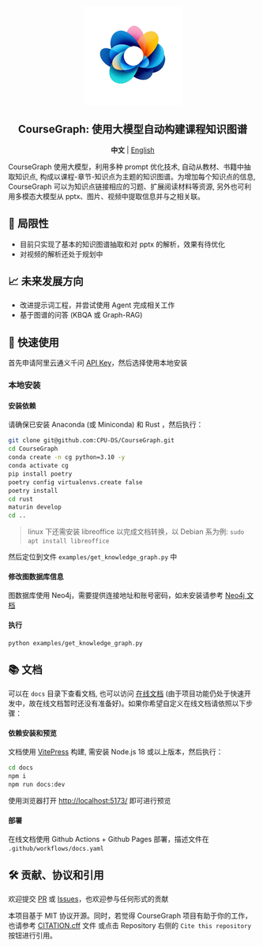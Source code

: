 <div align="center">
<img src="docs/public/logo.png" width="200"  alt="" />
<h2>CourseGraph: 使用大模型自动构建课程知识图谱</h2>

<p>
    <b>中文</b> | <a href="README_en.md">English</a>
</p>
</div>

CourseGraph 使用大模型，利用多种 prompt 优化技术, 自动从教材、书籍中抽取知识点, 构成以课程-章节-知识点为主题的知识图谱。为增加每个知识点的信息, CourseGraph 可以为知识点链接相应的习题、扩展阅读材料等资源, 另外也可利用多模态大模型从 pptx、图片、视频中提取信息并与之相关联。

## 🤔 局限性

- 目前只实现了基本的知识图谱抽取和对 pptx 的解析，效果有待优化
- 对视频的解析还处于规划中

## 📈 未来发展方向

- 改进提示词工程，并尝试使用 Agent 完成相关工作
- 基于图谱的问答 (KBQA 或 Graph-RAG)

## 🚀 快速使用

首先申请阿里云通义千问 [API Key](https://help.aliyun.com/zh/model-studio/developer-reference/get-api-key)，然后选择使用本地安装

### 本地安装

#### 安装依赖

请确保已安装 Anaconda (或 Miniconda) 和 Rust ，然后执行：

```bash
git clone git@github.com:CPU-DS/CourseGraph.git
cd CourseGraph
conda create -n cg python=3.10 -y
conda activate cg
pip install poetry
poetry config virtualenvs.create false
poetry install
cd rust
maturin develop
cd ..
```

> linux 下还需安装 libreoffice 以完成文档转换，以 Debian 系为例: `sudo apt install libreoffice`

然后定位到文件 `examples/get_knowledge_graph.py` 中

#### 修改图数据库信息

图数据库使用 Neo4j，需要提供连接地址和账号密码，如未安装请参考 [Neo4j 文档](https://neo4j.com/docs/operations-manual/current/installation/)

#### 执行

```bash
python examples/get_knowledge_graph.py
```

## 📚 文档

可以在 `docs` 目录下查看文档, 也可以访问 [在线文档](https://CPU-DS.github.io/CourseGraph/) (由于项目功能仍处于快速开发中，故在线文档暂时还没有准备好)。如果你希望自定义在线文档请依照以下步骤：

#### 依赖安装和预览

文档使用 [VitePress](https://vitepress.dev/) 构建, 需安装 Node.js 18 或以上版本，然后执行：

```bash
cd docs
npm i
npm run docs:dev
```

使用浏览器打开 [http://localhost:5173/](http://localhost:5173/) 即可进行预览

#### 部署

在线文档使用 Github Actions + Github Pages 部署，描述文件在 `.github/workflows/docs.yaml`

## 🛠️ 贡献、协议和引用

欢迎提交 [PR](https://github.com/CPU-DS/CourseGraph/pulls) 或 [Issues](https://github.com/CPU-DS/CourseGraph/issues)，也欢迎参与任何形式的贡献

本项目基于 MIT 协议开源。同时，若觉得 CourseGraph 项目有助于你的工作，也请参考 [CITATION.cff](CITATION.cff) 文件 或点击 Repository 右侧的 `Cite this repository` 按钮进行引用。
